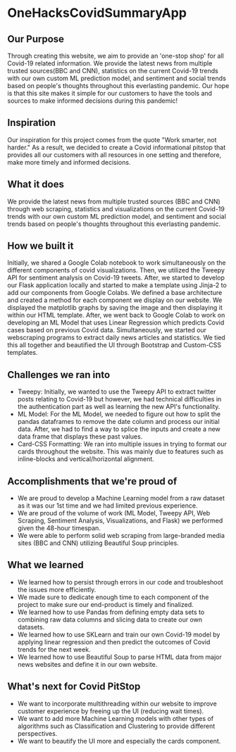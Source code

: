 # OneHacksCovidSummaryApp

## Our Purpose
Through creating this website, we aim to provide an 'one-stop shop' for all Covid-19 related information. We provide the latest news from multiple trusted sources(BBC and CNN), statistics on the current Covid-19 trends with our own custom ML prediction model, and sentiment and social trends based on people's thoughts throughout this everlasting pandemic. Our hope is that this site makes it simple for our customers to have the tools and sources to make informed decisions during this pandemic!

## Inspiration
Our inspiration for this project comes from the quote "Work smarter, not harder." As a result, we decided to create a Covid informational pitstop that provides all our customers with all resources in one setting and therefore, make more timely and informed decisions.

## What it does
We provide the latest news from multiple trusted sources (BBC and CNN) through web scraping, statistics and visualizations on the current Covid-19 trends with our own custom ML prediction model, and sentiment and social trends based on people's thoughts throughout this everlasting pandemic. 

## How we built it
Initially, we shared a Google Colab notebook to work simultaneously on the different components of covid visualizations. Then, we utilized the Tweepy API for sentiment analysis on Covid-19 tweets. After, we started to develop our Flask application locally and started to make a template using Jinja-2 to add our components from Google Colabs. We defined a base architecture and created a method for each component we display on our website. We displayed the matplotlib graphs by saving the image and then displaying it within our HTML template.  After, we went back to Google Colab to work on developing an ML Model that uses Linear Regression which predicts Covid cases based on previous Covid data. Simultaneously, we started our webscraping programs to extract daily news articles and statistics. We tied this all together and beautified the UI through Bootstrap and Custom-CSS templates.

## Challenges we ran into
* Tweepy: Initially, we wanted to use the Tweepy API to extract twitter posts relating to Covid-19 but however, we had technical difficulties in the authentication part as well as learning the new API's functionality.
* ML Model: For the ML Model, we needed to figure out how to split the pandas dataframes to remove the date column and process our initial data. After, we had to find a way to splice the inputs and create a new data frame that displays these past values. 
* Card-CSS Formatting: We ran into multiple issues in trying to format our cards throughout the website. This was mainly due to features such as inline-blocks and vertical/horizontal alignment.

## Accomplishments that we're proud of
* We are proud to develop a Machine Learning model from a raw dataset as it was our 1st time and we had limited previous experience.
* We are proud of the volume of work (ML Model, Tweepy API, Web Scraping, Sentiment Analysis, Visualizations, and Flask) we performed given the 48-hour timespan.
* We were able to perform solid web scraping from large-branded media sites (BBC and CNN) utilizing Beautiful Soup principles.

## What we learned
* We learned how to persist through errors in our code and troubleshoot the issues more efficiently. 
* We made sure to dedicate enough time to each component of the project to make sure our end-product is timely and finalized. 
* We learned how to use Pandas from defining empty data sets to combining raw data columns and slicing data to create our own datasets.
* We learned how to use SKLearn and train our own Covid-19 model by applying linear regression and then predict the outcomes of Covid trends for the next week.
* We learned how to use Beautiful Soup to parse HTML data from major news websites and define it in our own website.

## What's next for Covid PitStop
* We want to incorporate multithreading within our website to improve customer experience by freeing up the UI (reducing wait times).
* We want to add more Machine Learning models with other types of algorithms such as Classification and Clustering to provide different perspectives.
* We want to beautify the UI more and especially the cards component.
